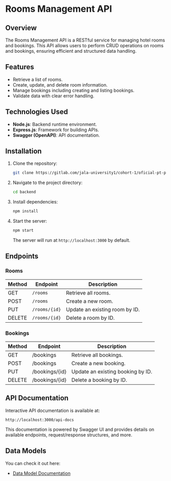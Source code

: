 # Rooms Management API

## Overview
The Rooms Management API is a RESTful service for managing hotel rooms and bookings. This API allows users to perform CRUD operations on rooms and bookings, ensuring efficient and structured data handling.


## Features
- Retrieve a list of rooms.
- Create, update, and delete room information.
- Manage bookings including creating and listing bookings.
- Validate data with clear error handling.


## Technologies Used
- **Node.js**: Backend runtime environment.
- **Express.js**: Framework for building APIs.
- **Swagger (OpenAPI)**: API documentation.


## Installation

1. Clone the repository:
   ```bash
   git clone https://gitlab.com/jala-university1/cohort-1/oficial-pt-programa-o-5-cspr-351.ga.t1.25.m1/se-o-b/grupo-4/backend.git
   ```

2. Navigate to the project directory:
   ```bash
   cd backend
   ```

3. Install dependencies:
   ```bash
   npm install
   ```

4. Start the server:
   ```bash
   npm start
   ```

   The server will run at `http://localhost:3000` by default.

## Endpoints

### Rooms
| Method | Endpoint         | Description                      |
|--------|------------------|----------------------------------|
| GET    | `/rooms`         | Retrieve all rooms.             |
| POST   | `/rooms`         | Create a new room.              |
| PUT    | `/rooms/{id}`    | Update an existing room by ID.  |
| DELETE | `/rooms/{id}`    | Delete a room by ID.            |

### Bookings

| Method | Endpoint          | Description                        |
|--------|-------------------|------------------------------------|
| GET    | /bookings         | Retrieve all bookings.            |
| POST   | /bookings         | Create a new booking.             |
| PUT    | /bookings/{id}    | Update an existing booking by ID. |
| DELETE | /bookings/{id}    | Delete a booking by ID.           |


## API Documentation
Interactive API documentation is available at:
```
http://localhost:3000/api-docs
```
This documentation is powered by Swagger UI and provides details on available endpoints, request/response structures, and more.


## Data Models

You can check it out here: 
- [Data Model Documentation](./data-model.md)

